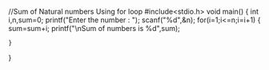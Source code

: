 //Sum of Natural numbers Using for loop
#include<stdio.h>
void main()
{
    int i,n,sum=0;
    printf("Enter the number : ");
    scanf("%d",&n);
    for(i=1;i<=n;i=i+1)
    {
        sum=sum+i;
        printf("\nSum of numbers is %d",sum);
        
    }
}
